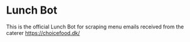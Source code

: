 # Lunch Bot

This is the official Lunch Bot for scraping menu emails received from the caterer https://choicefood.dk/